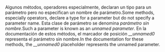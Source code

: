 <span data-ttu-id="e7b21-101">Algunos métodos, operadores especialmente, declaran un tipo para un parámetro pero no especifican un nombre de parámetro.</span><span class="sxs-lookup"><span data-stu-id="e7b21-101">Some methods, especially operators, declare a type for a parameter but do not specify a parameter name.</span></span> <span data-ttu-id="e7b21-102">Esta clase de parámetro se denomina *parámetro sin nombre*.</span><span class="sxs-lookup"><span data-stu-id="e7b21-102">Such a parameter is known as an *unnamed parameter*.</span></span> <span data-ttu-id="e7b21-103">En la documentación de estos métodos, el marcador de posición *__unnamed0* representa el parámetro sin nombre.</span><span class="sxs-lookup"><span data-stu-id="e7b21-103">In the documentation for these methods, the *__unnamed0* placeholder represents the unnamed parameter.</span></span>